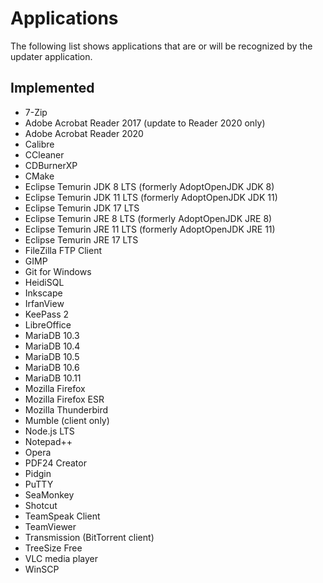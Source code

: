 # Applications

The following list shows applications that are or will be recognized by the
updater application.

## Implemented

* 7-Zip
* Adobe Acrobat Reader 2017 (update to Reader 2020 only)
* Adobe Acrobat Reader 2020
* Calibre
* CCleaner
* CDBurnerXP
* CMake
* Eclipse Temurin JDK 8 LTS (formerly AdoptOpenJDK JDK 8)
* Eclipse Temurin JDK 11 LTS (formerly AdoptOpenJDK JDK 11)
* Eclipse Temurin JDK 17 LTS
* Eclipse Temurin JRE 8 LTS (formerly AdoptOpenJDK JRE 8)
* Eclipse Temurin JRE 11 LTS (formerly AdoptOpenJDK JRE 11)
* Eclipse Temurin JRE 17 LTS
* FileZilla FTP Client
* GIMP
* Git for Windows
* HeidiSQL
* Inkscape
* IrfanView
* KeePass 2
* LibreOffice
* MariaDB 10.3
* MariaDB 10.4
* MariaDB 10.5
* MariaDB 10.6
* MariaDB 10.11
* Mozilla Firefox
* Mozilla Firefox ESR
* Mozilla Thunderbird
* Mumble (client only)
* Node.js LTS
* Notepad++
* Opera
* PDF24 Creator
* Pidgin
* PuTTY
* SeaMonkey
* Shotcut
* TeamSpeak Client
* TeamViewer
* Transmission (BitTorrent client)
* TreeSize Free
* VLC media player
* WinSCP
